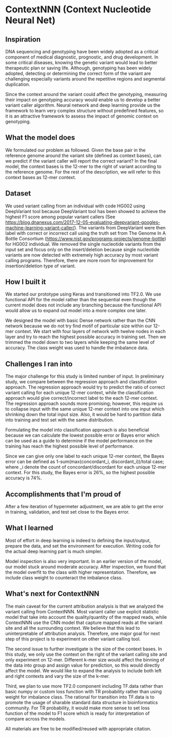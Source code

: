 # ContextNNN (Context Nucleotide Neural Net)

## Inspiration

DNA sequencing and genotyping have been widely adopted as a critical component of medical diagnostic, prognostic, and drug development. In some critical diseases, knowing the genetic variant would lead to better therapeutic plan or saving life. Although, genotyping has been widely adopted, detecting or determining the correct form of the variant are challenging especially variants around the repetitive regions and segmental duplication. 

Since the context around the variant could affect the genotyping, measuring their impact on genotyping accuracy would enable us to develop a better variant caller algorithm. Neural network and deep learning provide us the framework to learn very complex structure without predefined features, so it is an attractive framework to assess the impact of genomic context on genotyping.

## What the model does

We formulated our problem as followed. Given the base pair in the reference genome around the variant site (defined as context bases), can we predict if the variant caller will report the correct variant? In the final model, the context bases is the 12-mer to the right of variant according to the reference genome. For the rest of the description, we will refer to this context bases as 12-mer context.

## Dataset

We used variant calling from an individual with code HG002 using DeepVariant tool because DeepVariant tool has been showed to achieve the highest F1 score among popular variant callers (See https://blog.dnanexus.com/2017-12-05-evaluating-deepvariant-googles-machine-learning-variant-caller/). The variants from DeepVariant were then label with correct or incorrect call using the truth set from The Genome In A Bottle Consortium (https://www.nist.gov/programs-projects/genome-bottle) for HG002 individual. We removed the single nucleotide variants from the input set and focus only on the insert/deletion because single nucleotide variants are now detected with extremely high accuracy by most variant calling programs. Therefore, there are more room for improvement for insertion/deletion type of variant.

## How I built it

We started our prototype using Keras and transitioned into TF2.0. We use functional API for the model rather than the sequential even though the current model does not include any branching because the functional API would allow us to expand out model into a more complex one later.

We designed the model with basic Dense network rather than the CNN network because we do not try find motif of particular size within our 12-mer context. We start with four layers of network with twelve nodes in each layer and try to reach the highest possible accuracy in training set. Then we trimmed the model down to two layers while keeping the same level of accuracy. The class weight was used to handle the imbalance data.

## Challenges I ran into

The major challenge for this study is limited number of input. In preliminary study, we compare between the regression approach and classification approach. The regression approach would try to predict the ratio of correct variant calling for each unique 12-mer context, while the classification approach would give correct/incorrect label to the each 12-mer context. The regression approach sounds more promising; however, this require us to collapse input with the same unique 12-mer context into one input which shrinking down the total input size. Also, it would be hard to partition data into training and test set with the same distribution. 

Formulating the model into classification approach is also beneficial because we can calculate the lowest possible error or Bayes error which can be used as a guide to determine if the model performance on the training has reach the highest possible level of performance. 

Since we can give only one label to each unique 12-mer context, the Bayes error can be defined as 1-sum(max(concordant_i, discordant_i))/total case; where _i denote the count of concordant/discordant for each unique 12-mer context. For this study, the Bayes error is 26%, so the highest possible accuracy is 74%.


## Accomplishments that I'm proud of

After a few iteration of hypermeter adjustment, we are able to get the error in training, validation, and test set close to the Bayes error. 

## What I learned

Most of effort in deep learning is indeed to defining the input/output,  prepare the data, and set the environment for execution. Writing code for the actual deep learning part is much simpler.

Model inspection is also very important. In an earlier version of the model, our model stuck around moderate accuracy. After inspection, we found that the model overfit to the class with higher representation. Therefore, we include class weight to counteract the imbalance class.

## What's next for ContextNNN

The main caveat for the current attribution analysis is that we analyzed the variant calling from ContextNNN. Most variant caller use explicit statistic model that take into account the quality/quantity of the mapped reads, while ContextNNN use the CNN model that capture mapped reads at the variant site and all the surrounding context. We believe that this lead to uninterpretable of attribution analysis.  Therefore, one major goal for next step of this project is to experiment on other variant calling tool.

The second issue to further investigate is the size of the context bases. In this study, we only use the context on the right of the variant calling site and only experiment on 12-mer. Different k-mer size would affect the binning of the data into group and assign value for prediction, so this would directly affect the model. We would like to expand the analysis to include both left and right contexts and vary the size of the k-mer. 

Third, we plan to use more TF2.0 component including TF.data rather than basic numpy or custom loss function with TR probability rather than using weight for imbalance class. The rational for transition into TF.data is to promote the usage of sharable standard data structure in bioinformatics community. For TR probability, it would make more sense to set loss function of the model to F1 score which is ready for interpretation of compare across the models.


All materials are free to be modified/reused with appropriate citation.
